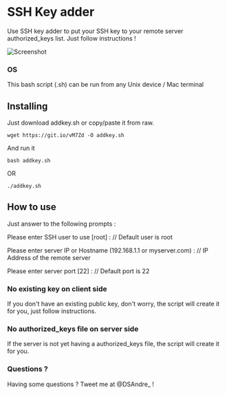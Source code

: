 # SSH Key adder

Use SSH key adder to put your SSH key to your remote server authorized_keys list. Just follow instructions !

![Screenshot](https://londres.andredasilva.fr/KXgY0LMj.png) 

### OS

This bash script (.sh) can be run from any Unix device / Mac terminal

## Installing

Just download addkey.sh or copy/paste it from raw.

```
wget https://git.io/vM7Zd -O addkey.sh
```

And run it
```
bash addkey.sh
```
OR
```
./addkey.sh
```

## How to use 

Just answer to the following prompts :

Please enter SSH user to use [root] : // Default user is root

Please enter server IP or Hostname (192.168.1.1 or myserver.com) : // IP Address of the remote server

Please enter server port [22] : // Default port is 22

### No existing key on client side

If you don't have an existing public key, don't worry, the script will create it for you, just follow instructions.

### No authorized_keys file on server side

If the server is not yet having a authorized_keys file, the script will create it for you.

### Questions ?

Having some questions ? Tweet me at @DSAndre_ !
